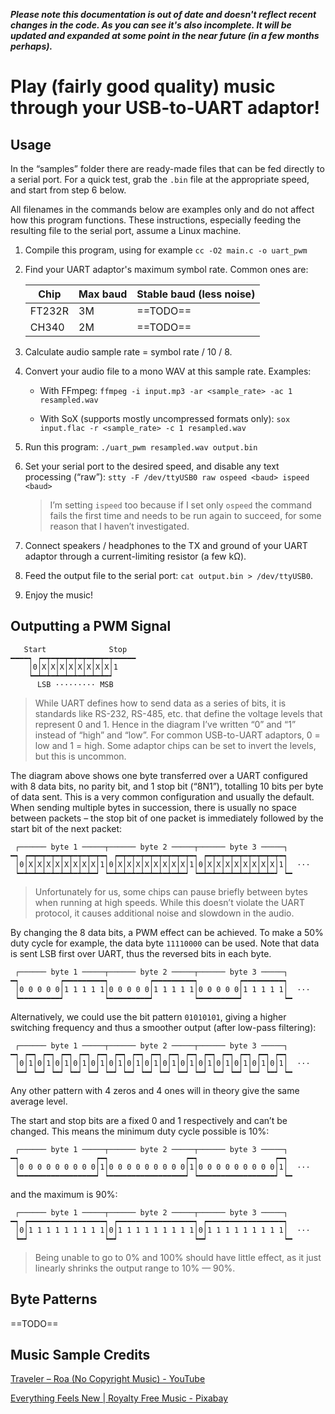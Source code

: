 ***Please note this documentation is out of date and doesn't reflect recent changes in the code. As you can see it's also incomplete. It will be updated and expanded at some point in the near future (in a few months perhaps).***

# Play (fairly good quality) music through your USB-to-UART adaptor!

## Usage

In the “samples” folder there are ready-made files that can be fed directly to a serial port. For a quick test, grab the `.bin` file at the appropriate speed, and start from step 6 below.

All filenames in the commands below are examples only and do not affect how this program functions. These instructions, especially feeding the resulting file to the serial port, assume a Linux machine.

1. Compile this program, using for example `cc -O2 main.c -o uart_pwm`

2. Find your UART adaptor's maximum symbol rate. Common ones are:

	| Chip   | Max baud | Stable baud (less noise) |
	| ------ | -------- | ------------------------ |
	| FT232R | 3M       | ==TODO==                 |
	| CH340  | 2M       | ==TODO==                 |

3. Calculate audio sample rate = symbol rate / 10 / 8.

4. Convert your audio file to a mono WAV at this sample rate. Examples:
      - With FFmpeg: `ffmpeg -i input.mp3 -ar <sample_rate> -ac 1 resampled.wav`
      
      - With SoX (supports mostly uncompressed formats only): `sox input.flac -r <sample_rate> -c 1 resampled.wav`

5. Run this program: `./uart_pwm resampled.wav output.bin`

6. Set your serial port to the desired speed, and disable any text processing (“raw”): `stty -F /dev/ttyUSB0 raw ospeed <baud> ispeed <baud>`

	> I’m setting `ispeed` too because if I set only `ospeed` the command fails the first time and needs to be run again to succeed, for some reason that I haven’t investigated.
	
7. Connect speakers / headphones to the TX and ground of your UART adaptor through a current-limiting resistor (a few kΩ).

8. Feed the output file to the serial port: `cat output.bin > /dev/ttyUSB0`.

9. Enjoy the music!


## Outputting a PWM Signal

```
   Start              Stop
━━━━┑ ┍━┯━┯━┯━┯━┯━┯━┯━┯━━━━━
    │0│X│X│X│X│X│X│X│X│1
    ┕━┷━┷━┷━┷━┷━┷━┷━┷━┙
      LSB ········· MSB
```

> While UART defines how to send data as a series of bits, it is standards like RS-232, RS-485, etc. that define the voltage levels that represent 0 and 1. Hence in the diagram I’ve written “0” and “1” instead of “high” and “low”. For common USB-to-UART adaptors, 0 = low and 1 = high. Some adaptor chips can be set to invert the levels, but this is uncommon.

The diagram above shows one byte transferred over a UART configured with 8 data bits, no parity bit, and 1 stop bit (“8N1”), totalling 10 bits per byte of data sent. This is a very common configuration and usually the default. When sending multiple bytes in succession, there is usually no space between packets – the stop bit of one packet is immediately followed by the start bit of the next packet:

```
 ┌────── byte 1 ─────┬────── byte 2 ─────┬────── byte 3 ─────┐
━┑ ┍━┯━┯━┯━┯━┯━┯━┯━┯━┑ ┍━┯━┯━┯━┯━┯━┯━┯━┯━┑ ┍━┯━┯━┯━┯━┯━┯━┯━┯━┑
 │0│X│X│X│X│X│X│X│X│1│0│X│X│X│X│X│X│X│X│1│0│X│X│X│X│X│X│X│X│1│  ···
 ┕━┷━┷━┷━┷━┷━┷━┷━┷━┙ ┕━┷━┷━┷━┷━┷━┷━┷━┷━┙ ┕━┷━┷━┷━┷━┷━┷━┷━┷━┙ ┕━
```

> Unfortunately for us, some chips can pause briefly between bytes when running at high speeds. While this doesn’t violate the UART protocol, it causes additional noise and slowdown in the audio.

By changing the 8 data bits, a PWM effect can be achieved. To make a 50% duty cycle for example, the data byte `11110000` can be used. Note that data is sent LSB first over UART, thus the reversed bits in each byte.

```
 ┌────── byte 1 ─────┬────── byte 2 ─────┬────── byte 3 ─────┐
━┑         ┍━━━━━━━━━┑         ┍━━━━━━━━━┑         ┍━━━━━━━━━┑
 │0 0 0 0 0│1 1 1 1 1│0 0 0 0 0│1 1 1 1 1│0 0 0 0 0│1 1 1 1 1│  ···
 ┕━━━━━━━━━┙         ┕━━━━━━━━━┙         ┕━━━━━━━━━┙         ┕━
```

Alternatively, we could use the bit pattern `01010101`, giving a higher switching frequency and thus a smoother output (after low-pass filtering):

```
 ┌────── byte 1 ─────┬────── byte 2 ─────┬────── byte 3 ─────┐
━┑ ┍━┑ ┍━┑ ┍━┑ ┍━┑ ┍━┑ ┍━┑ ┍━┑ ┍━┑ ┍━┑ ┍━┑ ┍━┑ ┍━┑ ┍━┑ ┍━┑ ┍━┑
 │0│1│0│1│0│1│0│1│0│1│0│1│0│1│0│1│0│1│0│1│0│1│0│1│0│1│0│1│0│1│  ···
 ┕━┙ ┕━┙ ┕━┙ ┕━┙ ┕━┙ ┕━┙ ┕━┙ ┕━┙ ┕━┙ ┕━┙ ┕━┙ ┕━┙ ┕━┙ ┕━┙ ┕━┙ ┕━
```

Any other pattern with 4 zeros and 4 ones will in theory give the same average level.

The start and stop bits are a fixed 0 and 1 respectively and can’t be changed. This means the minimum duty cycle possible is 10%:

```
 ┌────── byte 1 ─────┬────── byte 2 ─────┬────── byte 3 ─────┐
━┑                 ┍━┑                 ┍━┑                 ┍━┑
 │0 0 0 0 0 0 0 0 0│1│0 0 0 0 0 0 0 0 0│1│0 0 0 0 0 0 0 0 0│1│  ···
 ┕━━━━━━━━━━━━━━━━━┙ ┕━━━━━━━━━━━━━━━━━┙ ┕━━━━━━━━━━━━━━━━━┙ ┕━
```

and the maximum is 90%:

```
 ┌────── byte 1 ─────┬────── byte 2 ─────┬────── byte 3 ─────┐
━┑ ┍━━━━━━━━━━━━━━━━━┑ ┍━━━━━━━━━━━━━━━━━┑ ┍━━━━━━━━━━━━━━━━━┑
 │0│1 1 1 1 1 1 1 1 1│0│1 1 1 1 1 1 1 1 1│0│1 1 1 1 1 1 1 1 1│  ···
 ┕━┙                 ┕━┙                 ┕━┙                 ┕━
```

> Being unable to go to 0% and 100% should have little effect, as it just linearly shrinks the output range to 10% — 90%.

## Byte Patterns

==TODO==

## Music Sample Credits

[Traveler – Roa (No Copyright Music) - YouTube](https://www.youtube.com/watch?v=Ijb3m-gomBk)

[Everything Feels New | Royalty Free Music - Pixabay](https://pixabay.com/music/beats-everything-feels-new-15241/)
